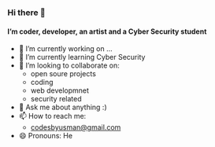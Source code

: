 ### Hi there 👋

#### I’m coder, developer, an artist and a Cyber Security student


<!--
**Codesbyusman/Codesbyusman** is a ✨ _special_ ✨ repository because its `README.md` (this file) appears on your GitHub profile.
-->

- 🔭 I’m currently working on ...
- 🌱 I’m currently learning Cyber Security
- 👯 I’m looking to collaborate on:
    - open soure projects
    - coding
    - web developmnet
    - security related 
- 💬 Ask me about anything :)
- 📫 How to reach me: 
    - codesbyusman@gmail.com
- 😄 Pronouns: He



